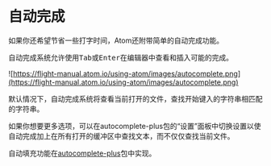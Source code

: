 # 自动完成

如果你还希望节省一些打字时间，Atom还附带简单的自动完成功能。

自动完成系统允许使用<kbd>Tab</kbd>或<kbd>Enter</kbd>在编辑器中查看和插入可能的完成。

![https://flight-manual.atom.io/using-atom/images/autocomplete.png](https://flight-manual.atom.io/using-atom/images/autocomplete.png)

默认情况下，自动完成系统将查看当前打开的文件，查找开始键入的字符串相匹配的字符串。

如果你想要更多选项，可以在autocomplete-plus包的“设置”面板中切换设置以使自动完成加上在所有打开的缓冲区中查找文本，而不仅仅查找当前文件。

自动填充功能在[autocomplete-plus](https://github.com/atom/autocomplete-plus)包中实现。

